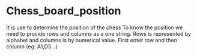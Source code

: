 # Chess_board_position
It is use to determine the position of the chess
To know the position we need to provide rows and columns as a one string.
Rows is represented by alphabet and columns is by numerical value.
First enter row and then column (eg: A1,D5...)
